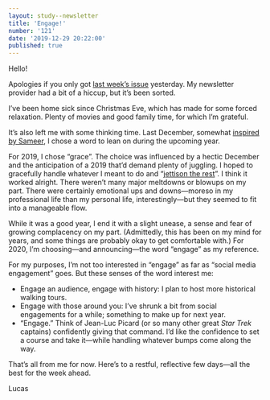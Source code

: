 ```yaml
---
layout: study--newsletter
title: 'Engage!'
number: '121'
date: '2019-12-29 20:22:00'
published: true
---
```


Hello!

Apologies if you only got [last week’s issue](https://buttondown.email/lchski/archive/hit-and-miss-120-this-years-books/) yesterday. My newsletter provider had a bit of a hiccup, but it’s been sorted.

I’ve been home sick since Christmas Eve, which has made for some forced relaxation. Plenty of movies and good family time, for which I’m grateful.

It’s also left me with some thinking time. Last December, somewhat [inspired by Sameer](https://www.inthemargins.ca/choosing-the-right-word), I chose a word to lean on during the upcoming year.

For 2019, I chose “grace”. The choice was influenced by a hectic December and the anticipation of a 2019 that’d demand plenty of juggling. I hoped to gracefully handle whatever I meant to do and “[jettison the rest](https://frankchimero.com/blog/2014/jettison-the-rest/)”. I think it worked alright. There weren’t many major meltdowns or blowups on my part. There were certainly emotional ups and downs—moreso in my professional life than my personal life, interestingly—but they seemed to fit into a manageable flow.

While it was a good year, I end it with a slight unease, a sense and fear of growing complacency on my part. (Admittedly, this has been on my mind for years, and some things are probably okay to get comfortable with.) For 2020, I’m choosing—and announcing—the word “engage” as my reference.

For my purposes, I’m not too interested in “engage” as far as “social media engagement” goes. But these senses of the word interest me:

- Engage an audience, engage with history: I plan to host more historical walking tours.
- Engage with those around you: I’ve shrunk a bit from social engagements for a while; something to make up for next year.
- “Engage.” Think of Jean-Luc Picard (or so many other great *Star Trek* captains) confidently giving that command. I’d like the confidence to set a course and take it—while handling whatever bumps come along the way.

That’s all from me for now. Here’s to a restful, reflective few days—all the best for the week ahead.

Lucas 